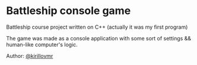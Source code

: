 # Battleship console game
Battleship course project written on C++ (actually it was my first program)

The game was made as a console application with some sort of settings && human-like computer's logic.

Author: [@kirillovmr](https://github.com/kirillovmr)
